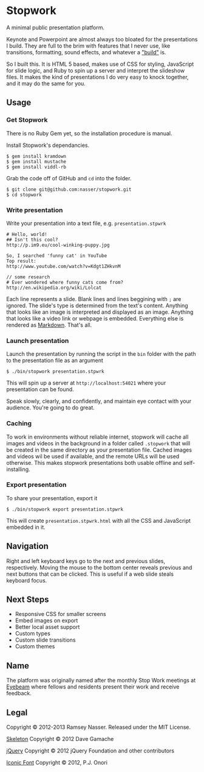 Stopwork
=========
A minimal public presentation platform.

Keynote and Powerpoint are almost always too bloated for the presentations I build. They are full to the brim with features that I never use, like transitions, formatting, sound effects, and whatever a ["build"](http://support.apple.com/kb/HT4639) is.

So I built this. It is HTML 5 based, makes use of CSS for styling, JavaScript for slide logic, and Ruby to spin up a server and interpret the slideshow files. It makes the kind of presentations I do very easy to knock together, and it may do the same for you.

Usage
-----

### Get Stopwork
There is no Ruby Gem yet, so the installation procedure is manual.

Install Stopwork's dependancies.

```
$ gem install kramdown
$ gem install mustache
$ gem install viddl-rb
```

Grab the code off of GitHub and `cd` into the folder.

```
$ git clone git@github.com:nasser/stopwork.git
$ cd stopwork
```

### Write presentation
Write your presentation into a text file, e.g. `presentation.stpwrk`

```
# Hello, world!
## Isn't this cool?
http://p.im9.eu/cool-winking-puppy.jpg

So, I searched 'funny cat' in YouTube
Top result:
http://www.youtube.com/watch?v=Kdgt1ZHkvnM

// some research
# Ever wondered where funny cats come from?
http://en.wikipedia.org/wiki/Lolcat
```

Each line represents a slide. Blank lines and lines beggining with `;` are ignored. The slide's type is determined from the text's content. Anything that looks like an image is interpreted and displayed as an image. Anything that looks like a video link or webpage is embedded. Everything else is rendered as [Markdown](http://daringfireball.net/projects/markdown/syntax). That's all.

### Launch presentation

Launch the presentation by running the script in the `bin` folder with the path to the presentation file as an argument

```
$ ./bin/stopwork presentation.stpwrk
```

This will spin up a server at `http://localhost:54021` where your presentation can be found.

Speak slowly, clearly, and confidently, and maintain eye contact with your audience. You're going to do great.

### Caching

To work in environments without reliable internet, stopwork will cache all images and videos in the background in a folder called `.stopwork` that will be created in the same directory as your presentation file. Cached images and videos wil be used if available, and the remote URLs will be used otherwise. This makes stopwork presentations both usable offline and self-installing.

### Export presentation

To share your presentation, export it

```
$ ./bin/stopwork export presentation.stpwrk
```

This will create `presentation.stpwrk.html` with all the CSS and JavaScript embedded in it.

Navigation
----------
Right and left keyboard keys go to the next and previous slides, respectively. Moving the mouse to the bottom center reveals previous and next buttons that can be clicked. This is useful if a web slide steals keyboard focus.

Next Steps
----------
- Responsive CSS for smaller screens
- Embed images on export
- Better local asset support
- Custom types
- Custom slide transitions
- Custom themes

Name
----
The platform was originally named after the monthly Stop Work meetings at [Eyebeam](http://eyebeam.org) where fellows and residents present their work and receive feedback.

Legal 
-----
Copyright © 2012-2013 Ramsey Nasser. Released under the MIT License.

[Skeleton](http://www.getskeleton.com/) Copyright © 2012 Dave Gamache

[jQuery](http://jquery.com) Copyright © 2012 jQuery Foundation and other contributors

[Iconic Font](http://somerandomdude.com/work/iconic/) Copyright © 2012, P.J. Onori
